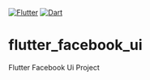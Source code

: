 

[![Flutter](https://img.shields.io/badge/Flutter-3.35.6-blue?logo=flutter&logoColor=white)](https://flutter.dev/)
[![Dart](https://img.shields.io/badge/Dart-3.9.2-blue?logo=dart&logoColor=white)](https://dart.dev/)

# flutter_facebook_ui

Flutter Facebook Ui Project


